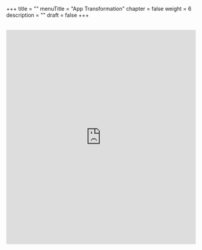 +++
title = ""
menuTitle = "App Transformation"
chapter = false
weight = 6
description = ""
draft = false
+++
<br>
<br>

<iframe src="https://docs.google.com/presentation/d/1K9jdfoyJxvpFUeUnl7nfMbcbVp6b-eGm_I5tLFdWorg/embed?start=true&loop=true&delayms=10000" frameborder="0" width="100%" height="569" allowfullscreen="true" mozallowfullscreen="true" webkitallowfullscreen="true"></iframe>



